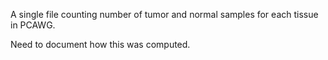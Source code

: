 A single file counting number of tumor and normal samples for each tissue in PCAWG.

Need to document how this was computed.
